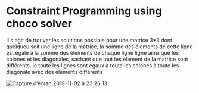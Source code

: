 # Constraint Programming using choco solver
Il s'agit de trouver les solutions possible pour une matrice 3*3 dont quelqueu soit une ligne de la matrice, la somme des élements de cette ligne est égale à la somme des élements de chaque ligne ligne ainsi que les colones et les diagonales, sachant que tout les élement de la matrice sont différents. ie toute les lignes sont égaux à toute les colones à toute les diagonale avec des élements différents

![Capture d’écran 2019-11-02 à 23 26 13](https://user-images.githubusercontent.com/22420836/68077681-56058680-fdc8-11e9-9ffd-c8b63f2f26e8.png)

